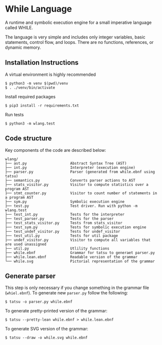 # While Language

A runtime and symbolic execution engine for a small imperative language called WHILE. 

The language is very simple and includes only integer variables, basic
statements, control flow, and loops. There are no functions, references, or
dynamic memory.

## Installation Instructions

A virtual environment is highly recommended

```
$ python3 -m venv $(pwd)/venv
$ . ./venv/bin/activate
```

Install required packages
```
$ pip3 install -r requirements.txt
```

Run tests
```
$ python3 -m wlang.test
```

## Code structure

Key components of the code are described below:
```
wlang/
├── ast.py                    Abstract Syntax Tree (AST)
├── int.py                    Interpreter (execution engine)
├── parser.py                 Parser (generated from while.ebnf using tatsu)
├── semantics.py              Converts parser actions to AST
├── stats_visitor.py          Visitor to compute statistics over a program AST
├── stmt_counter.py           Visitor to count number of statements in a program AST
├── sym.py                    Symbolic execution engine
├── test.py                   Test driver. Run with python -m wlang.test
├── test_int.py               Tests for the interpreter
├── test_parser.py            Tests for the parser
├── test_stats_visitor.py     Tests from stats_visitor
├── test_sym.py               Tests for symbolic execution engine
├── test_undef_visitor.py     Tests for undef_visitor
├── test_util.py              Tests for util package
├── undef_visitor.py          Visitor to compute all variables that are used unassigned
├── util.py                   Utlility functions
├── while.ebnf                Grammar for tatsu to generaet parser.py
├── while.lean.ebnf           Readable version of the grammar
└── while.svg                 Pictorial representation of the grammar
```

## Generate parser

This step is only necessary if you change something in the grammar file (`whiel.ebnf`). To generate new `parser.py` follow the following:
```
$ tatsu -o parser.py while.ebnf
```

To generate pretty-printed version of the grammar:
```
$ tatsu --pretty-lean while.ebnf > while.lean.ebnf
```

To generate SVG version of the grammar:
```
$ tatsu --draw -o while.svg while.ebnf
```
